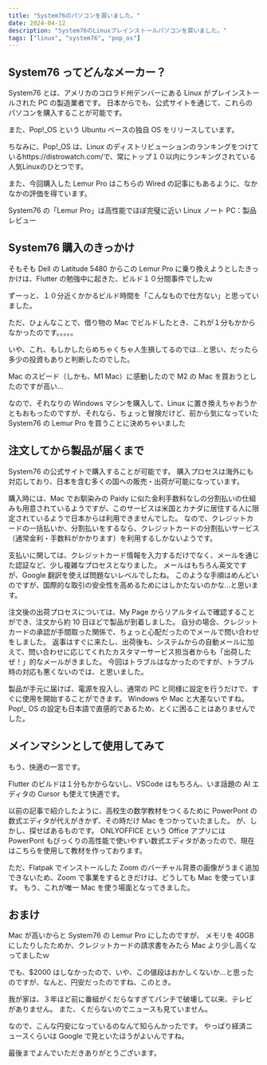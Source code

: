 ```yaml
---
title: "System76のパソコンを買いました。"
date: 2024-04-12
description: "System76のLinuxプレインストールパソコンを買いました。"
tags: ["linux", "system76", "pop_os"]
---
```


## System76 ってどんなメーカー？

System76 とは、アメリカのコロラド州デンバーにある Linux がプレインストールされた PC の製造業者です。
日本からでも、公式サイトを通じて、これらのパソコンを購入することが可能です。

また、Pop!\_OS という Ubuntu ベースの独自 OS をリリースしています。

ちなみに、Pop!\_OS は、Linux のディストリビューションのランキングをつけているhttps://distrowatch.com/で、常にトップ１０以内にランキングされている人気Linuxのひとつです。

また、今回購入した Lemur Pro はこちらの Wired の記事にもあるように、なかなかの評価を得ています。

System76 の「Lemur Pro」は高性能でほぼ完璧に近い Linux ノート PC：製品レビュー

## System76 購入のきっかけ

そもそも Dell の Latitude 5480 からこの Lemur Pro に乗り換えようとしたきっかけは、Flutter の勉強中に起きた、ビルド１０分間事件でしたｗ

ずーっと、１０分近くかかるビルド時間を「こんなもので仕方ない」と思っていました。

ただ、ひょんなことで、借り物の Mac でビルドしたとき、これが１分もかからなかったのです。。。。。

いや、これ、もしかしたらめちゃくちゃ人生損してるのでは…と思い、だったら多少の投資もありと判断したのでした。

Mac のスピード（しかも、M1 Mac）に感動したので M2 の Mac を買おうとしたのですが高い…

なので、それなりの Windows マシンを購入して、Linux に置き換えちゃおうかともおもったのですが、それなら、ちょっと冒険だけど、前から気になっていた System76 の Lemur Pro を買うことに決めちゃいました

## 注文してから製品が届くまで

System76 の公式サイトで購入することが可能です。
購入プロセスは海外にも対応しており、日本を含む多くの国への販売・出荷が可能になっています。

購入時には、Mac でお馴染みの Paidy に似た金利手数料なしの分割払いの仕組みも用意されているようですが、このサービスは米国とカナダに居住する人に限定されているようで日本からは利用できませんでした。
なので、クレジットカードの一括払いか、分割払いをするなら、クレジットカードの分割払いサービス（通常金利・手数料がかかります）を利用するしかないようです。

支払いに関しては、クレジットカード情報を入力するだけでなく、メールを通じた認証など、少し複雑なプロセスとなりました。
メールはもちろん英文ですが、Google 翻訳を使えば問題ないレベルでしたね。
このような手順はめんどいのですが、国際的な取引の安全性を高めるためにはしかたないのかな…と思います。

注文後の出荷プロセスについては、My Page からリアルタイムで確認することができ、注文から約 10 日ほどで製品が到着しました。
自分の場合、クレジットカードの承認が手間取った関係で、ちょっと心配だったのでメールで問い合わせをしました。
返事はすぐに来たし、出荷後も、システムからの自動メールに加えて、問い合わせに応じてくれたカスタマーサービス担当者からも「出荷したぜ！」的なメールがきました。
今回はトラブルはなかったのですが、トラブル時の対応も悪くないのでは、と思いました。

製品が手元に届けば、電源を投入し、通常の PC と同様に設定を行うだけで、すぐに使用を開始することができます。
Windows や Mac と大差ないですね。
Pop!\_ OS の設定も日本語で直感的であるため、とくに困ることはありませんでした。

## メインマシンとして使用してみて

もう、快適の一言です。

Flutter のビルドは１分もかからないし、VSCode はもちろん、いま話題の AI エディタの Cursor も使えて快適です。

以前の記事で紹介したように、高校生の数学教材をつくるために PowerPont の数式エディタが代えがきかず、その時だけ Mac をつかっていたました。
が、しかし、探せばあるものです。
ONLYOFFICE という Office アプリには PowerPont もびっくりの高性能で使いやすい数式エディタがあったので、現在はこちらを使用して教材を作っております。

ただ、Flatpak でインストールした Zoom のバーチャル背景の画像がうまく追加できないため、Zoom で事業をするときだけは、どうしても Mac を使っています。
もう、これが唯一 Mac を使う場面となってきました。

## おまけ

Mac が高いからと System76 の Lemur Pro にしたのですが、
メモリを 40GB にしたりしたためか、クレジットカードの請求書をみたら Mac より少し高くなってましたｗ

でも、$2000 はしなかったので、いや、この値段はおかしくないか…と思ったのですが、なんと、円安だったのですね、このとき。

我が家は、３年ほど前に番組がくだらなすぎてパンチで破壊して以来、テレビがありません。
また、くだらないのでニュースも見ていません。

なので、こんな円安になっているのなんて知らんかったです。
やっぱり経済ニュースくらいは Google で見といたほうがよいんですね。

最後までよんでいただきありがとうございます。
